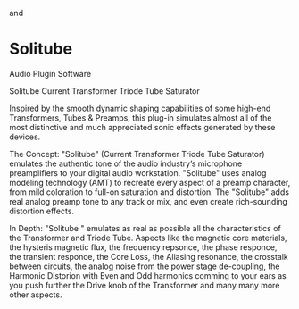  and
# Solitube
Audio Plugin Software

Solitube 
Current Transformer Triode Tube Saturator

Inspired by the smooth dynamic shaping capabilities of some high-end Transformers, Tubes & Preamps, this plug-in simulates almost all of the most distinctive and much appreciated sonic effects generated by these devices.

The Concept:
"Solitube" (Current Transformer Triode Tube Saturator) emulates the authentic tone of the audio industry’s microphone preamplifiers to your digital audio workstation.
"Solitube" uses analog modeling technology (AMT) to recreate every aspect of a preamp character, 
from mild coloration to full-on saturation and distortion. 
The "Solitube" adds real analog preamp tone to any track or mix, and even create rich-sounding distortion effects.

In Depth:
"Solitube " emulates as real as possible all the characteristics of the Transformer and Triode Tube. 
Aspects like the magnetic core materials, the hysteris magnetic flux, the frequency repsonce, the phase responce, the transient responce, the Core Loss, the Aliasing resonance, the crosstalk between circuits, the analog noise from the power stage de-coupling, the Harmonic Distorion with Even and Odd harmonics comming to your ears as you push further the Drive knob of the Transformer and many many more other aspects.
